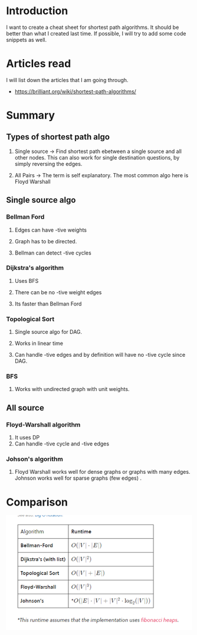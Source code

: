 # Introduction

I want to create a cheat sheet for shortest path algorithms. It should be better than what I created last time. If possible, I will try to add some code snippets as well. 

# Articles read

I will list down the articles that I am going through. 

- https://brilliant.org/wiki/shortest-path-algorithms/

# Summary

## Types of shortest path algo

1. Single source -> Find shortest path ebetween a single source and all other nodes. This can also work for single destination questions, by simply reversing the edges.

2. All Pairs -> The term is self explanatory. The most common algo here is Floyd Warshall

## Single source algo

### Bellman Ford

1. Edges can have -tive weights

2. Graph has to be directed. 

3. Bellman can detect -tive cycles


### Dijkstra's algorithm

1. Uses BFS

2. There can be no -tive weight edges

3. Its faster than Bellman Ford

### Topological Sort

1. Single source algo for DAG. 

2. Works in linear time

3. Can handle -tive edges and by definition will have no -tive cycle since DAG. 

### BFS
1. Works with undirected graph with unit weights. 

## All source

### Floyd-Warshall algorithm

1. It uses DP
2. Can handle -tive cycle and -tive edges

### Johson's algorithm

1.  Floyd Warshall works well for dense graphs or graphs with many edges. Johnson works well for sparse graphs (few edges) .

# Comparison

![Algo comparisons](/screenshots/comparison.png)
